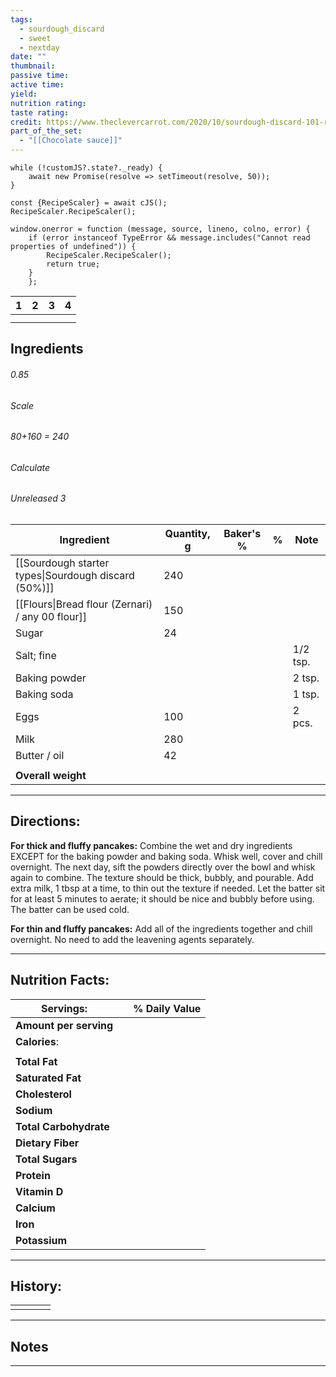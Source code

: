 ```yaml
---
tags:
  - sourdough_discard
  - sweet
  - nextday
date: ""
thumbnail: 
passive time: 
active time: 
yield: 
nutrition rating: 
taste rating: 
credit: https://www.theclevercarrot.com/2020/10/sourdough-discard-101-recipes-faqs-answered-pancakes/
part_of_the_set:
  - "[[Chocolate sauce]]"
---
```

```dataviewjs
while (!customJS?.state?._ready) { 
	await new Promise(resolve => setTimeout(resolve, 50)); 
} 

const {RecipeScaler} = await cJS();
RecipeScaler.RecipeScaler();

window.onerror = function (message, source, lineno, colno, error) {
	if (error instanceof TypeError && message.includes("Cannot read properties of undefined")) {
		RecipeScaler.RecipeScaler();
		return true;
	}
    };
```

| 1   | 2   | 3   | 4   |
| --- | --- | --- | --- |
|     |     |     |     |
|     |     |     |     |

## Ingredients

###### 0.85
###### Scale
###### 80+160 = 240
###### Calculate
###### Unreleased 3

| Ingredient                                           | Quantity, g | Baker's % | %   | Note     |
| ---------------------------------------------------- | ----------- | --------- | --- | -------- |
| [[Sourdough starter types\|Sourdough discard (50%)]] | 240         |           |     |          |
| [[Flours\|Bread flour (Zernari) / any 00 flour]]     | 150         |           |     |          |
| Sugar                                                | 24          |           |     |          |
| Salt; fine                                           |             |           |     | 1/2 tsp. |
| Baking powder                                        |             |           |     | 2 tsp.   |
| Baking soda                                          |             |           |     | 1 tsp.   |
| Eggs                                                 | 100         |           |     | 2 pcs.   |
| Milk                                                 | 280         |           |     |          |
| Butter / oil                                         | 42          |           |     |          |
|                                                      |             |           |     |          |
| **Overall weight**                                   |             |           |     |          |




---
## Directions:

**For thick and fluffy pancakes:** Combine the wet and dry ingredients EXCEPT for the baking powder and baking soda. Whisk well, cover and chill overnight. The next day, sift the powders directly over the bowl and whisk again to combine. The texture should be thick, bubbly, and pourable. Add extra milk, 1 tbsp at a time, to thin out the texture if needed. Let the batter sit for at least 5 minutes to aerate; it should be nice and bubbly before using. The batter can be used cold.

**For thin and fluffy pancakes:** Add all of the ingredients together and chill overnight. No need to add the leavening agents separately.



---
## Nutrition Facts:

| **Servings:**          |       | % Daily Value |
| ---------------------- | ----- | ------------- |
| **Amount per serving** |       |               |
| **Calories**:          |       |               |
|                        |       |               |
| **Total Fat**          |       |               |
| **Saturated Fat**      |       |               |
| **Cholesterol**        |       |               |
| **Sodium**             |       |               |
| **Total Carbohydrate** |       |               |
| **Dietary Fiber**      |       |               |
| **Total Sugars**       |       |               |
| **Protein**            |       |               |
| **Vitamin D**          |       |               |
| **Calcium**            |       |               |
| **Iron**               |       |               |
| **Potassium**          |       |               |

---
## History:

|     |                   |                   |                   |
| --- | ----------------- | ----------------- | ----------------- |
|     |                   |                   |                   |


---
## Notes


>

---



